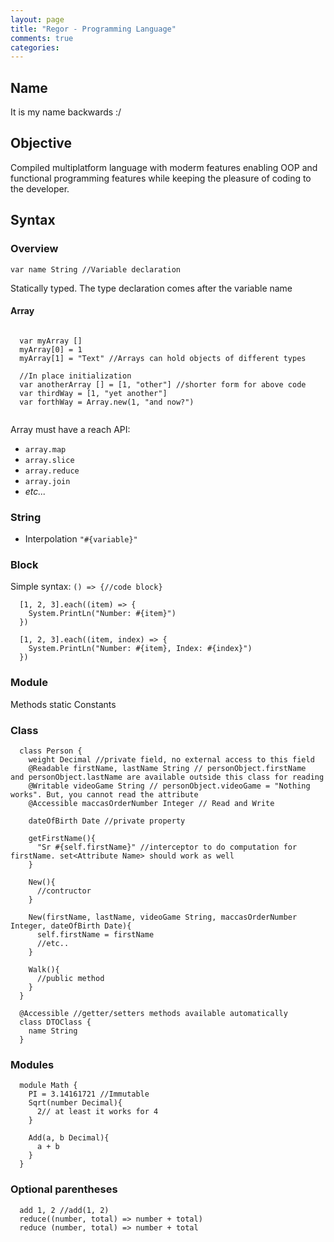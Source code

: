 ```yaml
---
layout: page
title: "Regor - Programming Language"
comments: true
categories:
---
```

## Name
It is my name backwards :/

## Objective
Compiled multiplatform language with moderm features enabling OOP and functional programming features while keeping the pleasure of coding to the developer.

## Syntax

### Overview

`var name String //Variable declaration`

Statically typed. The type declaration comes after the variable name

#### Array

```

  var myArray []
  myArray[0] = 1
  myArray[1] = "Text" //Arrays can hold objects of different types

  //In place initialization
  var anotherArray [] = [1, "other"] //shorter form for above code
  var thirdWay = [1, "yet another"]
  var forthWay = Array.new(1, "and now?")
  
```

Array must have a reach API:

* `array.map`
* `array.slice`
* `array.reduce`
* `array.join`
* _etc..._

### String
* Interpolation `"#{variable}"`

### Block
Simple syntax: `() => {//code block}`
```regor
  [1, 2, 3].each((item) => {
    System.PrintLn("Number: #{item}")
  })

  [1, 2, 3].each((item, index) => {
    System.PrintLn("Number: #{item}, Index: #{index}")
  })
```
### Module
Methods static
Constants

### Class
```
  class Person {
    weight Decimal //private field, no external access to this field
    @Readable firstName, lastName String // personObject.firstName  and personObject.lastName are available outside this class for reading
    @Writable videoGame String // personObject.videoGame = "Nothing works". But, you cannot read the attribute
    @Accessible maccasOrderNumber Integer // Read and Write

    dateOfBirth Date //private property

    getFirstName(){
      "Sr #{self.firstName}" //interceptor to do computation for firstName. set<Attribute Name> should work as well
    }

    New(){
      //contructor
    }

    New(firstName, lastName, videoGame String, maccasOrderNumber Integer, dateOfBirth Date){
      self.firstName = firstName
      //etc..
    }

    Walk(){
      //public method
    }
  }

  @Accessible //getter/setters methods available automatically
  class DTOClass {
    name String
  }
```

### Modules
```regor
  module Math {
    PI = 3.14161721 //Immutable
    Sqrt(number Decimal){
      2// at least it works for 4
    }

    Add(a, b Decimal){
      a + b
    }
  }
```

### Optional parentheses
```
  add 1, 2 //add(1, 2)
  reduce((number, total) => number + total)
  reduce (number, total) => number + total
```
